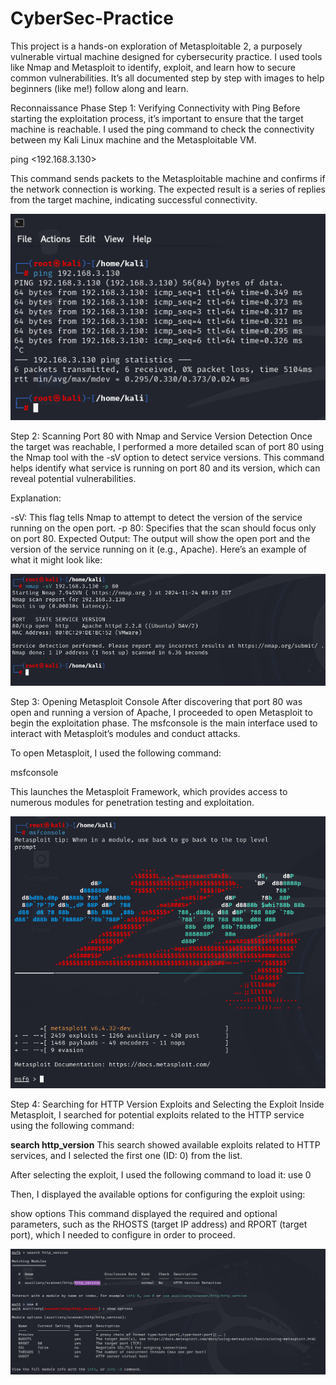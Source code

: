 # CyberSec-Practice
This project is a hands-on exploration of Metasploitable 2, a purposely vulnerable virtual machine designed for cybersecurity practice. I used tools like Nmap and Metasploit to identify, exploit, and learn how to secure common vulnerabilities. It’s all documented step by step with images to help beginners (like me!) follow along and learn.

Reconnaissance Phase
Step 1: Verifying Connectivity with Ping
Before starting the exploitation process, it’s important to ensure that the target machine is reachable. I used the ping command to check the connectivity between my Kali Linux machine and the Metasploitable VM.

ping <192.168.3.130>

This command sends packets to the Metasploitable machine and confirms if the network connection is working. The expected result is a series of replies from the target machine, indicating successful connectivity.


![ping results](https://github.com/Cyb3rCairo/CyberSec-Practice/blob/main/pentest-images/1.%20ping-scan.png)

Step 2: Scanning Port 80 with Nmap and Service Version Detection
Once the target was reachable, I performed a more detailed scan of port 80 using the Nmap tool with the -sV option to detect service versions. This command helps identify what service is running on port 80 and its version, which can reveal potential vulnerabilities.

Explanation:

-sV: This flag tells Nmap to attempt to detect the version of the service running on the open port.
-p 80: Specifies that the scan should focus only on port 80.
Expected Output: The output will show the open port and the version of the service running on it (e.g., Apache). Here’s an example of what it might look like:


![ping results](https://github.com/Cyb3rCairo/CyberSec-Practice/blob/main/pentest-images/2.%20nmap-portscan.png)

Step 3: Opening Metasploit Console
After discovering that port 80 was open and running a version of Apache, I proceeded to open Metasploit to begin the exploitation phase. The msfconsole is the main interface used to interact with Metasploit’s modules and conduct attacks.

To open Metasploit, I used the following command:

msfconsole

This launches the Metasploit Framework, which provides access to numerous modules for penetration testing and exploitation.


![ping results](https://github.com/Cyb3rCairo/CyberSec-Practice/blob/main/pentest-images/3.%20metasploit.png)

Step 4: Searching for HTTP Version Exploits and Selecting the Exploit
Inside Metasploit, I searched for potential exploits related to the HTTP service using the following command:

**search http_version**
This search showed available exploits related to HTTP services, and I selected the first one (ID: 0) from the list.

After selecting the exploit, I used the following command to load it:
use 0

Then, I displayed the available options for configuring the exploit using:

show options
This command displayed the required and optional parameters, such as the RHOSTS (target IP address) and RPORT (target port), which I needed to configure in order to proceed.

![ping results](https://github.com/Cyb3rCairo/CyberSec-Practice/blob/main/pentest-images/4.%20metasploit1.png)


